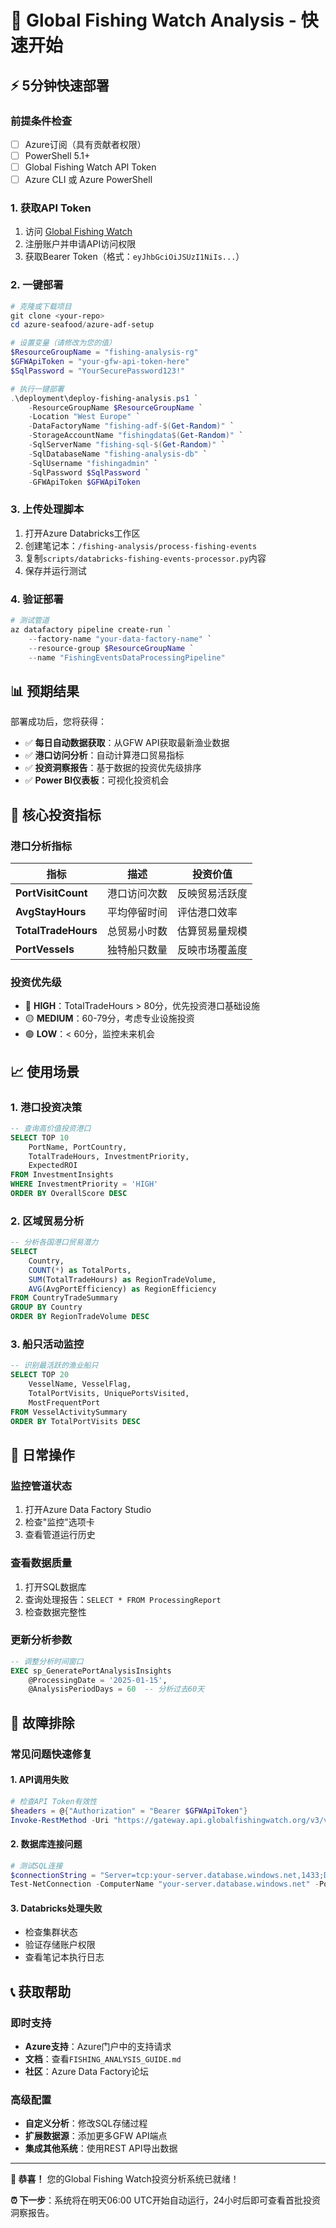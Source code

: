 # 🚀 Global Fishing Watch Analysis - 快速开始

## ⚡ 5分钟快速部署

### 前提条件检查

- [ ] Azure订阅（具有贡献者权限）
- [ ] PowerShell 5.1+
- [ ] Global Fishing Watch API Token
- [ ] Azure CLI 或 Azure PowerShell

### 1. 获取API Token

1. 访问 [Global Fishing Watch](https://globalfishingwatch.org/)
2. 注册账户并申请API访问权限
3. 获取Bearer Token（格式：`eyJhbGciOiJSUzI1NiIs...`）

### 2. 一键部署

```powershell
# 克隆或下载项目
git clone <your-repo>
cd azure-seafood/azure-adf-setup

# 设置变量（请修改为您的值）
$ResourceGroupName = "fishing-analysis-rg"
$GFWApiToken = "your-gfw-api-token-here"
$SqlPassword = "YourSecurePassword123!"

# 执行一键部署
.\deployment\deploy-fishing-analysis.ps1 `
    -ResourceGroupName $ResourceGroupName `
    -Location "West Europe" `
    -DataFactoryName "fishing-adf-$(Get-Random)" `
    -StorageAccountName "fishingdata$(Get-Random)" `
    -SqlServerName "fishing-sql-$(Get-Random)" `
    -SqlDatabaseName "fishing-analysis-db" `
    -SqlUsername "fishingadmin" `
    -SqlPassword $SqlPassword `
    -GFWApiToken $GFWApiToken
```

### 3. 上传处理脚本

1. 打开Azure Databricks工作区
2. 创建笔记本：`/fishing-analysis/process-fishing-events`
3. 复制`scripts/databricks-fishing-events-processor.py`内容
4. 保存并运行测试

### 4. 验证部署

```powershell
# 测试管道
az datafactory pipeline create-run `
    --factory-name "your-data-factory-name" `
    --resource-group $ResourceGroupName `
    --name "FishingEventsDataProcessingPipeline"
```

## 📊 预期结果

部署成功后，您将获得：

- ✅ **每日自动数据获取**：从GFW API获取最新渔业数据
- ✅ **港口访问分析**：自动计算港口贸易指标
- ✅ **投资洞察报告**：基于数据的投资优先级排序
- ✅ **Power BI仪表板**：可视化投资机会

## 🎯 核心投资指标

### 港口分析指标

| 指标 | 描述 | 投资价值 |
|------|------|----------|
| **PortVisitCount** | 港口访问次数 | 反映贸易活跃度 |
| **AvgStayHours** | 平均停留时间 | 评估港口效率 |
| **TotalTradeHours** | 总贸易小时数 | 估算贸易量规模 |
| **PortVessels** | 独特船只数量 | 反映市场覆盖度 |

### 投资优先级

- 🔴 **HIGH**：TotalTradeHours > 80分，优先投资港口基础设施
- 🟡 **MEDIUM**：60-79分，考虑专业设施投资
- 🟢 **LOW**：< 60分，监控未来机会

## 📈 使用场景

### 1. 港口投资决策
```sql
-- 查询高价值投资港口
SELECT TOP 10 
    PortName, PortCountry, 
    TotalTradeHours, InvestmentPriority, 
    ExpectedROI
FROM InvestmentInsights 
WHERE InvestmentPriority = 'HIGH'
ORDER BY OverallScore DESC
```

### 2. 区域贸易分析
```sql
-- 分析各国港口贸易潜力
SELECT 
    Country, 
    COUNT(*) as TotalPorts,
    SUM(TotalTradeHours) as RegionTradeVolume,
    AVG(AvgPortEfficiency) as RegionEfficiency
FROM CountryTradeSummary 
GROUP BY Country
ORDER BY RegionTradeVolume DESC
```

### 3. 船只活动监控
```sql
-- 识别最活跃的渔业船只
SELECT TOP 20
    VesselName, VesselFlag,
    TotalPortVisits, UniquePortsVisited,
    MostFrequentPort
FROM VesselActivitySummary
ORDER BY TotalPortVisits DESC
```

## 🔄 日常操作

### 监控管道状态
1. 打开Azure Data Factory Studio
2. 检查"监控"选项卡
3. 查看管道运行历史

### 查看数据质量
1. 打开SQL数据库
2. 查询处理报告：`SELECT * FROM ProcessingReport`
3. 检查数据完整性

### 更新分析参数
```sql
-- 调整分析时间窗口
EXEC sp_GeneratePortAnalysisInsights 
    @ProcessingDate = '2025-01-15',
    @AnalysisPeriodDays = 60  -- 分析过去60天
```

## 🚨 故障排除

### 常见问题快速修复

#### 1. API调用失败
```powershell
# 检查API Token有效性
$headers = @{"Authorization" = "Bearer $GFWApiToken"}
Invoke-RestMethod -Uri "https://gateway.api.globalfishingwatch.org/v3/vessels" -Headers $headers
```

#### 2. 数据库连接问题
```powershell
# 测试SQL连接
$connectionString = "Server=tcp:your-server.database.windows.net,1433;Database=fishing-analysis-db;User ID=fishingadmin;Password=YourPassword;Encrypt=true;"
Test-NetConnection -ComputerName "your-server.database.windows.net" -Port 1433
```

#### 3. Databricks处理失败
- 检查集群状态
- 验证存储账户权限
- 查看笔记本执行日志

## 📞 获取帮助

### 即时支持
- **Azure支持**：Azure门户中的支持请求
- **文档**：查看`FISHING_ANALYSIS_GUIDE.md`
- **社区**：Azure Data Factory论坛

### 高级配置
- **自定义分析**：修改SQL存储过程
- **扩展数据源**：添加更多GFW API端点
- **集成其他系统**：使用REST API导出数据

---

**🎉 恭喜！** 您的Global Fishing Watch投资分析系统已就绪！

**⏰ 下一步**：系统将在明天06:00 UTC开始自动运行，24小时后即可查看首批投资洞察报告。
